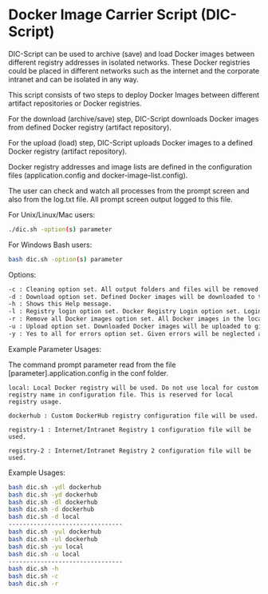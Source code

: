 # Docker Image Carrier Script (DIC-Script)

DIC-Script can be used to archive (save) and load Docker images between different registry addresses in isolated networks. 
These Docker registries could be placed in different networks such as the internet and the corporate intranet and can be isolated in any way.

This script consists of two steps to deploy Docker Images between different artifact repositories or Docker registries. 

For the download (archive/save) step, DIC-Script downloads Docker images from defined Docker registry (artifact repository).

For the upload (load) step, DIC-Script uploads Docker images to a defined Docker registry (artifact repository).

Docker registry addresses and image lists are defined in the configuration files (application.config and docker-image-list.config).

The user can check and watch all processes from the prompt screen and also from the log.txt file. 
All prompt screen output logged to this file.

For Unix/Linux/Mac users:
```bash
./dic.sh -option(s) parameter 
```

For Windows Bash users: 
```bash
bash dic.sh -option(s) parameter 
```

Options: 
```bash
-c : Cleaning option set. All output folders and files will be removed! 
-d : Download option set. Defined Docker images will be downloaded to the local disk in the images folder. 
-h : Shows this Help message.
-l : Registry login option set. Docker Registry Login option set. Login information in the configuration file will be used. 
-r : Remove all Docker images option set. All Docker images in the local registry will be removed. Be careful with this option!
-u : Upload option set. Downloaded Docker images will be uploaded to given Docker registry.
-y : Yes to all for errors option set. Given errors will be neglected and the process will continue.
```

Example Parameter Usages:

The command prompt parameter read from the file [parameter].application.config in the conf folder.

```
local: Local Docker registry will be used. Do not use local for custom registry name in configuration file. This is reserved for local registry usage.

dockerhub : Custom DockerHub registry configuration file will be used.

registry-1 : Internet/Intranet Registry 1 configuration file will be used.

registry-2 : Internet/Intranet Registry 2 configuration file will be used.
```

Example Usages:
```bash
bash dic.sh -ydl dockerhub
bash dic.sh -yd dockerhub
bash dic.sh -dl dockerhub
bash dic.sh -d dockerhub
bash dic.sh -d local
--------------------------------
bash dic.sh -yul dockerhub
bash dic.sh -ul dockerhub
bash dic.sh -yu local
bash dic.sh -u local
--------------------------------
bash dic.sh -h
bash dic.sh -c
bash dic.sh -r
```
